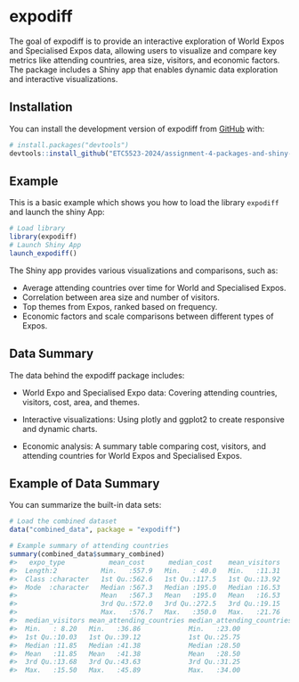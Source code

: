 
<!-- README.md is generated from README.Rmd. Please edit that file -->

# expodiff

<!-- badges: start -->
<!-- badges: end -->

The goal of expodiff is to provide an interactive exploration of World
Expos and Specialised Expos data, allowing users to visualize and
compare key metrics like attending countries, area size, visitors, and
economic factors. The package includes a Shiny app that enables dynamic
data exploration and interactive visualizations.

## Installation

You can install the development version of expodiff from
[GitHub](https://github.com/) with:

``` r
# install.packages("devtools")
devtools::install_github("ETC5523-2024/assignment-4-packages-and-shiny-apps-cherylbunny")
```

## Example

This is a basic example which shows you how to load the library
`expodiff` and launch the shiny App:

``` r
# Load library 
library(expodiff)
# Launch Shiny App 
launch_expodiff()
```

The Shiny app provides various visualizations and comparisons, such as:

- Average attending countries over time for World and Specialised Expos.
- Correlation between area size and number of visitors.
- Top themes from Expos, ranked based on frequency.
- Economic factors and scale comparisons between different types of
  Expos.

## Data Summary

The data behind the expodiff package includes:

- World Expo and Specialised Expo data: Covering attending countries,
  visitors, cost, area, and themes.

- Interactive visualizations: Using plotly and ggplot2 to create
  responsive and dynamic charts.

- Economic analysis: A summary table comparing cost, visitors, and
  attending countries for World Expos and Specialised Expos.

## Example of Data Summary

You can summarize the built-in data sets:

``` r
# Load the combined dataset
data("combined_data", package = "expodiff")

# Example summary of attending countries
summary(combined_data$summary_combined)
#>   expo_type           mean_cost      median_cost    mean_visitors  
#>  Length:2           Min.   :557.9   Min.   : 40.0   Min.   :11.31  
#>  Class :character   1st Qu.:562.6   1st Qu.:117.5   1st Qu.:13.92  
#>  Mode  :character   Median :567.3   Median :195.0   Median :16.53  
#>                     Mean   :567.3   Mean   :195.0   Mean   :16.53  
#>                     3rd Qu.:572.0   3rd Qu.:272.5   3rd Qu.:19.15  
#>                     Max.   :576.7   Max.   :350.0   Max.   :21.76  
#>  median_visitors mean_attending_countries median_attending_countries
#>  Min.   : 8.20   Min.   :36.86            Min.   :23.00             
#>  1st Qu.:10.03   1st Qu.:39.12            1st Qu.:25.75             
#>  Median :11.85   Median :41.38            Median :28.50             
#>  Mean   :11.85   Mean   :41.38            Mean   :28.50             
#>  3rd Qu.:13.68   3rd Qu.:43.63            3rd Qu.:31.25             
#>  Max.   :15.50   Max.   :45.89            Max.   :34.00
```
